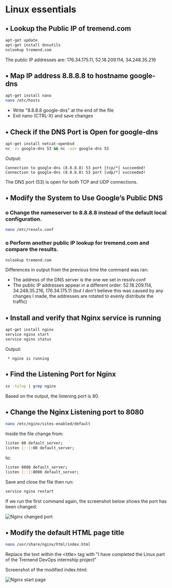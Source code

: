 # Linux essentials

## • Lookup the Public IP of tremend.com

```bash
apt-get update
apt-get install dnsutils
nslookup tremend.com
```

The public IP addresses are:
176.34.175.11, 52.18.209.114, 34.248.35.216

## • Map IP address 8.8.8.8 to hostname google-dns

```bash
apt-get install nano
nano /etc/hosts
```

- Write "8.8.8.8 google-dns" at the end of the file
- Exit nano (CTRL-X) and save changes

## • Check if the DNS Port is Open for google-dns

```bash
apt-get install netcat-openbsd
nc -zv google-dns 53 && nc -uzv google-dns 53
```

Output:

```
Connection to google-dns (8.8.8.8) 53 port [tcp/*] succeeded!
Connection to google-dns (8.8.8.8) 53 port [udp/*] succeeded!
```
The DNS port (53) is open for both TCP and UDP connections.

## • Modify the System to Use Google’s Public DNS

### o Change the nameserver to 8.8.8.8 instead of the default local configuration.

```bash
nano /etc/resolv.conf
```

### o Perform another public IP lookup for tremend.com and compare the results.

```bash
nslookup tremend.com
```

Differences in output from the previous time the command was ran:

- The address of the DNS server is the one we set in resolv.conf
- The public IP addresses appear in a different order: 52.18.209.114, 34.248.35.216, 176.34.175.11 (but I don't believe this was caused by any changes I made, the addresses are rotated to evenly distribute the traffic)

## • Install and verify that Nginx service is running 

```bash
apt-get install nginx
service nginx start
service nginx status
```

Output:
```
 * nginx is running
```

## • Find the Listening Port for Nginx

```bash
ss -tulnp | grep nginx
```

Based on the output, the listening port is 80.


## • Change the Nginx Listening port to 8080 

```bash
nano /etc/nginx/sites-enabled/default
```

Inside the file change from:

```bash
listen 80 default_server;
listen [::]:80 default_server;
```

to:

```bash
listen 8080 default_server;
listen [::]:8080 default_server;
```

Save and close the file then run:

```bash
service nginx restart
```

If we run the first command again, the screenshot below shows the port has been changed:

![Nginx changed port](/nginx_port_change.png)

## • Modify the default HTML page title

```bash
nano /usr/share/nginx/html/index.html
```

Replace the text within the \<title> tag with "I have completed the Linux part of the Tremend DevOps internship project"

Screenshot of the modified index.html:

![Nginx start page](/nginx_start_page.png)